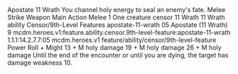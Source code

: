 <ability>
  <name>Apostate</name>
  <cost>11 Wrath</cost>
  <flavor>You channel holy energy to seal an enemy&apos;s fate.</flavor>
  <keywords>
    <keyword>Melee</keyword>
    <keyword>Strike</keyword>
    <keyword>Weapon</keyword>
  </keywords>
  <type>Main Action</type>
  <distance>Melee 1</distance>
  <target>One creature</target>
  <metadata>
    <class>censor</class>
    <cost>11 Wrath</cost>
    <cost_amount>11</cost_amount>
    <cost_resource>Wrath</cost_resource>
    <feature_type>ability</feature_type>
    <file_dpath>Censor/9th-Level Features</file_dpath>
    <item_id>apostate-11-wrath</item_id>
    <item_index>05</item_index>
    <item_name>Apostate (11 Wrath)</item_name>
    <level>9</level>
    <scc>mcdm.heroes.v1:feature.ability.censor.9th-level-feature:apostate-11-wrath</scc>
    <scdc>1.1.1:14.2.7.7:05</scdc>
    <source>mcdm.heroes.v1</source>
    <type>feature/ability/censor/9th-level-feature</type>
  </metadata>
  <effects>
    <effect type="roll">
      <roll>Power Roll + Might</roll>
      <t1>13 + M holy damage</t1>
      <t2>19 + M holy damage</t2>
      <t3>26 + M holy damage</t3>
    </effect>
    <effect type="mundane">Until the end of the encounter or until you are dying, the target has damage weakness 10.</effect>
  </effects>
</ability>

